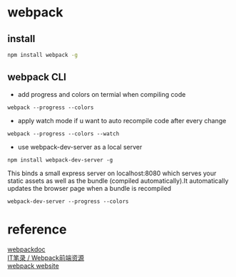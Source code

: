# webpack


## install

```bash
npm install webpack -g
```

## webpack CLI

* add progress and colors on termial when compiling code

```
webpack --progress --colors
```

* apply watch mode if u want to auto recompile code after every change

```
webpack --progress --colors --watch
```

* use webpack-dev-server as a local server

```
npm install webpack-dev-server -g
```

This binds a small express server on localhost:8080 which serves your static assets as well as the bundle (compiled automatically).It automatically updates the browser page when a bundle is recompiled 
```
webpack-dev-server --progress --colors
```

# reference

[webpackdoc](http://webpackdoc.com/usage.html)  
[IT笔录 / Webpack前端资源](http://itbilu.com/nodejs/npm/Vy6BnJkY-.html)   
[webpack website](http://webpack.github.io/docs/)